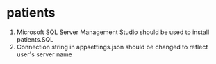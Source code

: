 # patients
1. Microsoft SQL Server Management Studio should be used to install patients.SQL
2. Connection string in appsettings.json should be changed to reflect user's server name
